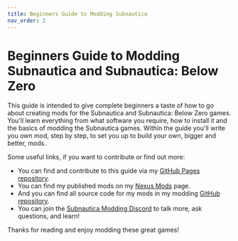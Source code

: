 ```yaml
---
title: Beginners Guide to Modding Subnautica
nav_order: 2
---
```


# Beginners Guide to Modding Subnautica and Subnautica: Below Zero

This guide is intended to give complete beginners a taste of how to go about creating mods for the Subnautica and Subnautica: Below Zero games. You'll learn everything from what software you require, how to install it and the basics of modding the Subnautica games. Within the guide you'll write you own mod, step by step, to set you up to build your own, bigger and better, mods.

Some useful links, if you want to contribute or find out more:

- You can find and contribute to this guide via my [GitHub Pages repository](https://github.com/mroshaw/mroshaw.github.io).
- You can find my published mods on my [Nexus Mods](https://www.nexusmods.com/users/74894083?tab=user+files) page.
- And you can find all source code for my mods in my modding [GitHub repository](https://github.com/mroshaw/SubnauticaMods).
- You can join the [Subnautica Modding Discord](https://discord.gg/UpWuWwq) to talk more, ask questions, and learn!

Thanks for reading and enjoy modding these great games!
